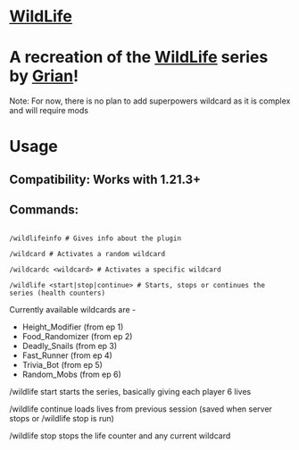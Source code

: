 # [WildLife](https://modrinth.com/plugins/wildlife)

# A recreation of the [WildLife](https://www.youtube.com/playlist?list=PLU2851hDb3SHoR1-ABT15P2-LhWEM71MJ) series by [Grian](https://www.youtube.com/@Grian)!

Note: For now, there is no plan to add superpowers wildcard as it is complex and will require mods

# Usage

## Compatibility: Works with 1.21.3+

## Commands:

```mcfunction

/wildlifeinfo # Gives info about the plugin

/wildcard # Activates a random wildcard

/wildcardc <wildcard> # Activates a specific wildcard

/wildlife <start|stop|continue> # Starts, stops or continues the series (health counters)

```

Currently available wildcards are -
- Height_Modifier (from ep 1)
- Food_Randomizer (from ep 2)
- Deadly_Snails (from ep 3)
- Fast_Runner (from ep 4)
- Trivia_Bot (from ep 5)
- Random_Mobs (from ep 6)


/wildlife start starts the series, basically giving each player 6 lives

/wildlife continue loads lives from previous session (saved when server stops or /wildlife stop is run)

/wildlife stop stops the life counter and any current wildcard
